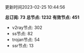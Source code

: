 更新时间2023-02-25 10:44:56

**总订阅: 73**
**总节点: 1232**
**有效节点: 451**
- v2ray节点: 302
- ss节点: 82
- trojan节点: 54
- ssr节点: 13
